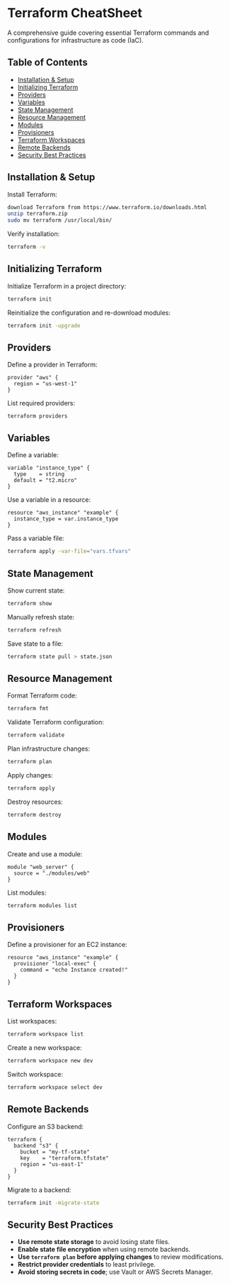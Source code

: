 # Terraform CheatSheet

A comprehensive guide covering essential Terraform commands and configurations for infrastructure as code (IaC).

## Table of Contents

- [Installation & Setup](#installation--setup)
- [Initializing Terraform](#initializing-terraform)
- [Providers](#providers)
- [Variables](#variables)
- [State Management](#state-management)
- [Resource Management](#resource-management)
- [Modules](#modules)
- [Provisioners](#provisioners)
- [Terraform Workspaces](#terraform-workspaces)
- [Remote Backends](#remote-backends)
- [Security Best Practices](#security-best-practices)

## Installation & Setup

Install Terraform:

```bash
download Terraform from https://www.terraform.io/downloads.html
unzip terraform.zip
sudo mv terraform /usr/local/bin/
```

Verify installation:

```bash
terraform -v
```

## Initializing Terraform

Initialize Terraform in a project directory:

```bash
terraform init
```

Reinitialize the configuration and re-download modules:

```bash
terraform init -upgrade
```

## Providers

Define a provider in Terraform:

```hcl
provider "aws" {
  region = "us-west-1"
}
```

List required providers:

```hcl
terraform providers
```

## Variables

Define a variable:

```hcl
variable "instance_type" {
  type    = string
  default = "t2.micro"
}
```

Use a variable in a resource:

```hcl
resource "aws_instance" "example" {
  instance_type = var.instance_type
}
```

Pass a variable file:

```bash
terraform apply -var-file="vars.tfvars"
```

## State Management

Show current state:

```bash
terraform show
```

Manually refresh state:

```bash
terraform refresh
```

Save state to a file:

```bash
terraform state pull > state.json
```

## Resource Management

Format Terraform code:

```bash
terraform fmt
```

Validate Terraform configuration:

```bash
terraform validate
```

Plan infrastructure changes:

```bash
terraform plan
```

Apply changes:

```bash
terraform apply
```

Destroy resources:

```bash
terraform destroy
```

## Modules

Create and use a module:

```hcl
module "web_server" {
  source = "./modules/web"
}
```

List modules:

```bash
terraform modules list
```

## Provisioners

Define a provisioner for an EC2 instance:

```hcl
resource "aws_instance" "example" {
  provisioner "local-exec" {
    command = "echo Instance created!"
  }
}
```

## Terraform Workspaces

List workspaces:

```bash
terraform workspace list
```

Create a new workspace:

```bash
terraform workspace new dev
```

Switch workspace:

```bash
terraform workspace select dev
```

## Remote Backends

Configure an S3 backend:

```hcl
terraform {
  backend "s3" {
    bucket = "my-tf-state"
    key    = "terraform.tfstate"
    region = "us-east-1"
  }
}
```

Migrate to a backend:

```bash
terraform init -migrate-state
```

## Security Best Practices

- **Use remote state storage** to avoid losing state files.
- **Enable state file encryption** when using remote backends.
- **Use `terraform plan` before applying changes** to review modifications.
- **Restrict provider credentials** to least privilege.
- **Avoid storing secrets in code**; use Vault or AWS Secrets Manager.